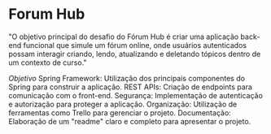 # Forum Hub #
"O objetivo principal do desafio do Fórum Hub é criar uma aplicação back-end funcional que simule um fórum online, onde usuários autenticados possam interagir criando, lendo, atualizando e deletando tópicos dentro de um contexto de curso."

*Objetivo*
Spring Framework: Utilização dos principais componentes do Spring para construir a aplicação.
REST APIs: Criação de endpoints para comunicação com o front-end.
Segurança: Implementação de autenticação e autorização para proteger a aplicação.
Organização: Utilização de ferramentas como Trello para gerenciar o projeto.
Documentação: Elaboração de um "readme" claro e completo para apresentar o projeto.
